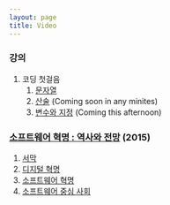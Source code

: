 ```yaml
---
layout: page
title: Video
---
```

### 강의
1. 코딩 첫걸음
   1. [문자열](https://youtu.be/P4tFJ5kBXzk)
   2. [산술]() (Coming soon in any minites)
   3. [변수와 지정]() (Coming this afternoon)

### [소프트웨어 혁명 : 역사와 전망](https://www.youtube.com/playlist?list=PL0UNsS2daHTziQ6QcREkcMg773C4dhWAK) (2015)
1. [서막](https://youtu.be/PrEs7Fbwflk)
2. [디지털 혁명](https://youtu.be/9i8s2xmFrdU)
3. [소프트웨어 혁명](https://youtu.be/Hy2RM0oAm-8)
4. [소프트웨어 중심 사회](https://youtu.be/aWugE9b5PrM)
